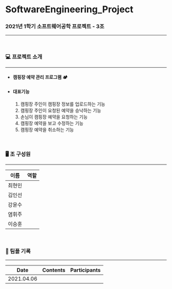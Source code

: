 # SoftwareEngineering_Project

### 2021년 1학기 소프트웨어공학 프로젝트 - 3조

---

<br>

### :computer: 프로젝트 소개

---

* #### 캠핑장 예약 관리 프로그램 :camping:

* #### 대표기능

  1. 캠핑장 주인이 캠핑장 정보를 업로드하는 기능
  2. 캠핑장 주인이 요청된 예약을 승낙하는 기능
  3. 손님이 캠핑장 예약을 요청하는 기능
  4. 캠핑장 예약을 보고 수정하는 기능
  5. 캠핑장 예약을 취소하는 기능

<br>

### :desktop_computer: 조 구성원

---

|  이름  | 역할 |
| :----: | :--: |
| 최현민 |      |
| 김인선 |      |
| 강윤수 |      |
| 염휘주 |      |
| 이승훈 |      |

<br>

### :book: 팀플 기록

---

|    Date    | Contents | Participants |
| :--------: | :------: | :----------: |
| 2021.04.06 |          |              |

